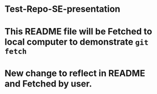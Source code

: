 # Test-Repo-SE-presentation
# This README file will be Fetched to local computer to demonstrate `git fetch`
# New change to reflect in README and Fetched by user.
